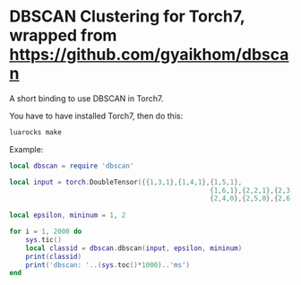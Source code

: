 DBSCAN Clustering for Torch7, wrapped from https://github.com/gyaikhom/dbscan
===================

A short binding to use DBSCAN in Torch7.

You have to have installed Torch7, then do this:

```bash
luarocks make
```

Example:

```lua
local dbscan = require 'dbscan'

local input = torch.DoubleTensor({{1,3,1},{1,4,1},{1,5,1},
								                  {1,6,1},{2,2,1},{2,3,0},
								                  {2,4,0},{2,5,0},{2,6,0}})
                                  
local epsilon, mininum = 1, 2

for i = 1, 2000 do
	sys.tic()
	local classid = dbscan.dbscan(input, epsilon, mininum)
	print(classid)
	print('dbscan: '..(sys.toc()*1000)..'ms')
end
```
